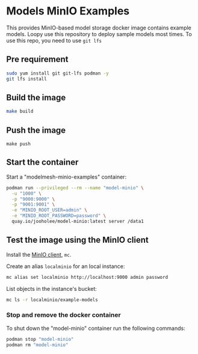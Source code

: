 # Models MinIO Examples
This provides MinIO-based model storage docker image contains example models. Loopy use this repository to deploy sample models most times.
To use this repo, you need to use `git lfs`

## Pre requirement
```sh
sudo yum install git git-lfs podman -y
git lfs install
```


## Build the image

```sh
make build
```

## Push the image

```shell
make push
```

## Start the container

Start a "modelmesh-minio-examples" container:

```sh
podman run --privileged --rm --name "model-minio" \
  -u "1000" \
  -p "9000:9000" \
  -p "9001:9001" \
  -e "MINIO_ROOT_USER=admin" \
  -e "MINIO_ROOT_PASSWORD=password" \
  quay.io/jooholee/model-minio:latest server /data1
```

## Test the image using the MinIO client
Install the [MinIO client](https://min.io/docs/minio/linux/reference/minio-mc.html#quickstart), `mc`.

Create an alias `localminio` for an local instance:

```sh
mc alias set localminio http://localhost:9000 admin password
```

List objects in the instance's bucket:

```sh
mc ls -r localminio/example-models
```

### Stop and remove the docker container

To shut down the "model-minio" container run the following
commands:

```sh
podman stop "model-minio"
podman rm "model-minio"
```

